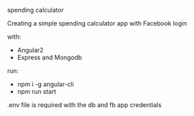spending calculator

Creating a simple spending calculator app with Facebook login

with:
* Angular2
* Express and Mongodb

run:
* npm i -g angular-cli
* npm run start

.env file is required with the db and fb app credentials